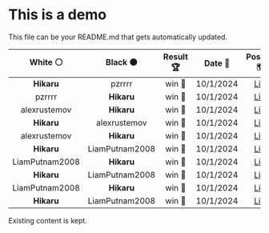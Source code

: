 # This is a demo

This file can be your README.md that gets automatically updated.

<!--START_SECTION:chessStats-->
<!-- Automatically generated with https://github.com/Balastrong/chess-stats-action -->

| White ⚪ | Black ⚫ | Result 🏆 | Date 📅 | Position 🗺️ |
|:---:|:---:|:---:|:---:|:---:|
| **Hikaru** | pzrrrr | win 🥇 | 10/1/2024 | <a href="http://www.ee.unb.ca/cgi-bin/tervo/fen.pl?select=3r1bk1/6pr/5p2/2P2n1P/1P1qpN2/RQ6/3B1P2/4K2R b K -">Link</a> |
| pzrrrr | **Hikaru** | win 🥇 | 10/1/2024 | <a href="http://www.ee.unb.ca/cgi-bin/tervo/fen.pl?select=8/2k5/Bp3pp1/2b1p3/1P2P3/B1P2P2/r6r/1K3R2 w - -">Link</a> |
| alexrustemov | **Hikaru** | win 🥇 | 10/1/2024 | <a href="http://www.ee.unb.ca/cgi-bin/tervo/fen.pl?select=r3r1k1/bppR4/p7/5p1p/2b5/2Q1PnPP/1B3PNK/7R w - -">Link</a> |
| **Hikaru** | alexrustemov | win 🥇 | 10/1/2024 | <a href="http://www.ee.unb.ca/cgi-bin/tervo/fen.pl?select=r2q1rk1/5pbp/p1p3p1/2npP3/6R1/4PN2/1P2BPPP/2BQK2R b K -">Link</a> |
| alexrustemov | **Hikaru** | win 🥇 | 10/1/2024 | <a href="http://www.ee.unb.ca/cgi-bin/tervo/fen.pl?select=8/5p2/6p1/p1n1pPP1/1k2P3/5K2/2B5/8 w - -">Link</a> |
| **Hikaru** | LiamPutnam2008 | win 🥇 | 10/1/2024 | <a href="http://www.ee.unb.ca/cgi-bin/tervo/fen.pl?select=r1br2k1/ppp2pp1/3b3p/n3pP2/2B1N2q/2PP3R/P1P1Q1PP/R1B3K1 b - -">Link</a> |
| LiamPutnam2008 | **Hikaru** | win 🥇 | 10/1/2024 | <a href="http://www.ee.unb.ca/cgi-bin/tervo/fen.pl?select=1rb2rk1/4n3/2Pp1bp1/q6p/2PNPp2/2NQ3P/5PB1/5RK1 w - -">Link</a> |
| **Hikaru** | LiamPutnam2008 | win 🥇 | 10/1/2024 | <a href="http://www.ee.unb.ca/cgi-bin/tervo/fen.pl?select=R7/5pbk/6pp/P2n4/1n2N3/4B2P/5PP1/6K1 b - -">Link</a> |
| LiamPutnam2008 | **Hikaru** | win 🥇 | 10/1/2024 | <a href="http://www.ee.unb.ca/cgi-bin/tervo/fen.pl?select=3R4/4q1kp/8/pp2p1N1/8/5P1P/7K/8 w - -">Link</a> |
| **Hikaru** | LiamPutnam2008 | win 🥇 | 10/1/2024 | <a href="http://www.ee.unb.ca/cgi-bin/tervo/fen.pl?select=5rk1/5R1p/p5pP/7q/8/1P6/5RbB/4Q1K1 b - -">Link</a> |

<!--END_SECTION:chessStats-->

Existing content is kept.
